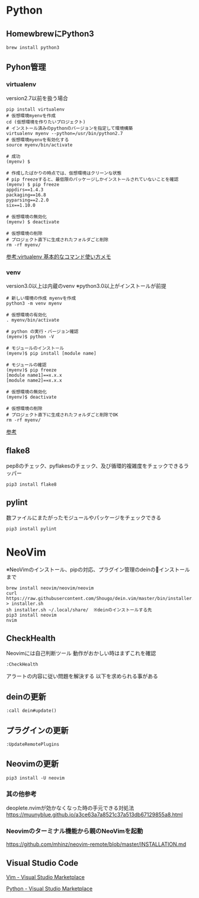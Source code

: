 
# Python

## HomewbrewにPython3
```
brew install python3
```

## Pyhon管理

### virtualenv
version2.7以前を扱う場合

```
pip install virtualenv
# 仮想環境myenvを作成
cd (仮想環境を作りたいプロジェクト)
# インストール済みのpythonのバージョンを指定して環境構築
virtualenv myenv --python=/usr/bin/python2.7
# 仮想環境myenvを有効化する
source myenv/bin/activate

# 成功
(myenv) $ 

# 作成したばかりの時点では、仮想環境はクリーンな状態
# pip freezeすると、最低限のパッケージしかインストールされていないことを確認
(myenv) $ pip freeze
appdirs==1.4.3
packaging==16.8
pyparsing==2.2.0
six==1.10.0

# 仮想環境の無効化
(myenv) $ deactivate

# 仮想環境の削除
# プロジェクト直下に生成されたフォルダごと削除
rm -rf myenv/

```

[参考:virtualenv 基本的なコマンド使い方メモ](https://qiita.com/th1209/items/84f21a4499548b34ec91)

### venv
version3.0以上は内蔵のvenv
※python3.0以上がインストールが前提

```
# 新しい環境の作成 myenvを作成
python3 -m venv myenv

# 仮想環境の有効化
. myenv/bin/activate

# python の実行・バージョン確認
(myenv)$ python -V

# モジュールのインストール
(myenv)$ pip install [module name]

# モジュールの確認
(myenv)$ pip freeze
[module name1]==x.x.x
[module name2]==x.x.x

# 仮想環境の無効化
(myenv)$ deactivate 

# 仮想環境の削除
# プロジェクト直下に生成されたフォルダごと削除でOK
rm -rf myenv/

```

[参考](https://docs.python.jp/3/library/venv.html)

## flake8
pep8のチェック、pyflakesのチェック、及び循環的複雑度をチェックできるラッパー
```
pip3 install flake8
```

## pylint
数ファイルにまたがったモジュールやパッケージをチェックできる
```
pip3 install pylint
```


# NeoVim
※NeoVimのインストール、pipの対応、プラグイン管理のdeinのインストールまで
```
brew install neovim/neovim/neovim
curl https://raw.githubusercontent.com/Shougo/dein.vim/master/bin/installer.sh > installer.sh
sh installer.sh ~/.local/share/  ※deinのインストールする先
pip3 install neovim
nvim
```

## CheckHealth
Neovimには自己判断ツール
動作がおかしい時はまずこれを確認
```
:CheckHealth
```
アラートの内容に従い問題を解決する
以下を求められる事がある

## deinの更新
```
:call dein#update()
```

## プラグインの更新
```
:UpdateRemotePlugins
```

## Neovimの更新
```
pip3 install -U neovim
```

### 其の他参考
deoplete.nvimが効かなくなった時の手元できる対処法
https://muunyblue.github.io/a3ce63a7a8521c37a513db67129855a8.html

### Neovimのターミナル機能から親のNeoVimを起動
https://github.com/mhinz/neovim-remote/blob/master/INSTALLATION.md


## Visual Studio Code
[Vim - Visual Studio Marketplace](https://marketplace.visualstudio.com/items?itemName=vscodevim.vim)

[Python - Visual Studio Marketplace
](https://marketplace.visualstudio.com/items?itemName=ms-python.python)

